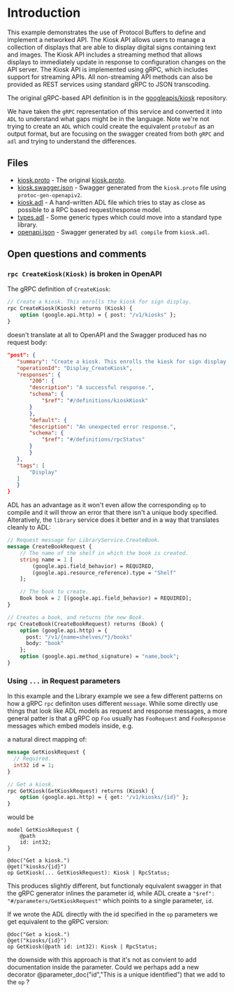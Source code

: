
# Introduction
This example demonstrates the use of Protocol Buffers to define and implement a networked API. The Kiosk API allows users to manage a collection of displays that are able to display digital signs containing text and images. The Kiosk API includes a streaming method that allows displays to immediately update in response to configuration changes on the API server. The Kiosk API is implemented using gRPC, which includes support for streaming APIs. All non-streaming API methods can also be provided as REST services using standard gRPC to JSON transcoding.

The original gRPC-based API definition is in the [googleapis/kiosk](https://github.com/googleapis/kiosk/) repository.

 We have taken the `gRPC` representation of this service and converted it into `ADL` to understand what gaps might be in the language.  Note we're not trying to create an `ADL` which could create the equivalent `protobuf` as an output format, but are focusing on the swagger created from both `gRPC` and `adl` and trying to understand the differences.

## Files
* [kiosk.proto](kiosk.proto) - The original [kiosk.proto](https://github.com/googleapis/kiosk/blob/master/protos/kiosk.proto).
* [kiosk.swagger.json](kiosk.swagger.json) - Swagger generated from the `kiosk.proto` file using `protoc-gen-openapiv2`.
* [kiosk.adl](kiosk.adl) - A hand-written ADL file which tries to stay as close as possible to a RPC based request/response model.
* [types.adl](types.adl) - Some generic types which could move into a standard type library.
* [openapi.json](openapi.json) - Swagger generated by `adl compile` from `kiosk.adl`.

## Open questions and comments

### `rpc CreateKiosk(Kiosk)` is broken in OpenAPI
The gRPC definition of `CreateKiosk`:

``` protobuf
// Create a kiosk. This enrolls the kiosk for sign display.
rpc CreateKiosk(Kiosk) returns (Kiosk) {
    option (google.api.http) = { post: "/v1/kiosks" };
}
```

 doesn't translate at all to OpenAPI and the Swagger produced has no request body:

 ``` json
"post": {
    "summary": "Create a kiosk. This enrolls the kiosk for sign display.",
    "operationId": "Display_CreateKiosk",
    "responses": {
        "200": {
        "description": "A successful response.",
        "schema": {
            "$ref": "#/definitions/kioskKiosk"
        }
        },
        "default": {
        "description": "An unexpected error response.",
        "schema": {
            "$ref": "#/definitions/rpcStatus"
        }
        }
    },
    "tags": [
        "Display"
    ]
    }
}
 ```

 ADL has an advantage as it won't even allow the corresponding `op` to compile and it will throw an error that there isn't a unique body specified.  Alteratively, the `library` service does it better and in a way that translates cleanly to ADL:

``` protobuf
// Request message for LibraryService.CreateBook.
message CreateBookRequest {
    // The name of the shelf in which the book is created.
    string name = 1 [
        (google.api.field_behavior) = REQUIRED,
        (google.api.resource_reference).type = "Shelf"
    ];

    // The book to create.
    Book book = 2 [(google.api.field_behavior) = REQUIRED];
}

// Creates a book, and returns the new Book.
rpc CreateBook(CreateBookRequest) returns (Book) {
    option (google.api.http) = {
      post: "/v1/{name=shelves/*}/books"
      body: "book"
    };
    option (google.api.method_signature) = "name,book";
}
```

### Using `...` in Request parameters
In this example and the Library example we see a few different patterns on how a gRPC `rpc` definiton uses different `message`. While some directly use things that look like ADL models as request and response messages, a more general patter is that a gRPC op `Foo` usually has `FooRequest` and `FooResponse` messages which embed models inside, e.g.

a natural direct mapping of:
``` protobuf
message GetKioskRequest {
  // Required.
  int32 id = 1;
}

// Get a kiosk.
rpc GetKiosk(GetKioskRequest) returns (Kiosk) {
    option (google.api.http) = { get: "/v1/kiosks/{id}" };
}
```
would be
```
model GetKioskRequest {
    @path
    id: int32;
}

@doc("Get a kiosk.")
@get("kiosks/{id}")
op GetKiosk(... GetKioskRequest): Kiosk | RpcStatus;
```

This produces slightly different, but functionaly equivalent swagger in that the gRPC generator inlines the parameter id, while ADL create a `"$ref": "#/parameters/GetKioskRequest"` which points to a single parameter, `id`.

If we wrote the ADL directly with the id specified in the `op` parameters we get equivalent to the gRPC version:

```
@doc("Get a kiosk.")
@get("kiosks/{id}")
op GetKiosk(@path id: int32): Kiosk | RpcStatus;
```

the downside with this approach is that it's not as convient to add documentation inside the parameter.  Could we perhaps add a new decorator @parameter_doc("id","This is a unique identified") that we add to the `op` ?